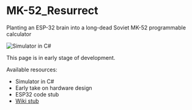 # MK-52_Resurrect
Planting an ESP-32 brain into a long-dead Soviet MK-52 programmable calculator

![Simulator in C#](https://github.com/myak555/MK-52_Resurrect/blob/main/Images/Simulator_Running.png)

This page is in early stage of development.

Available resources:

* Simulator in C#
* Early take on hardware design
* ESP32 code stub
* [Wiki stub](https://github.com/myak555/MK-52_Resurrect/wiki)
